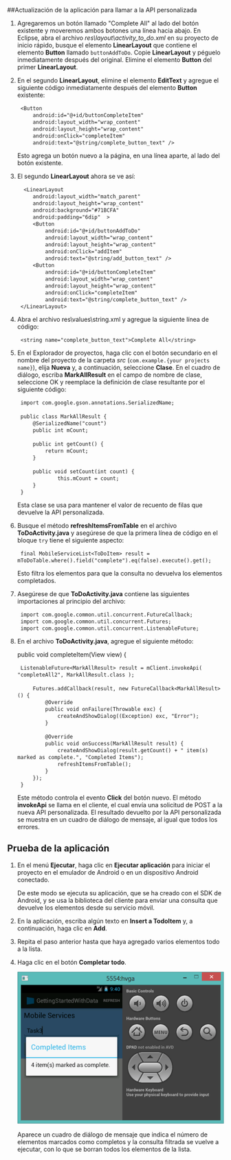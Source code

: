 
##<a name="update-app"></a>Actualización de la aplicación para llamar a la API personalizada

1. Agregaremos un botón llamado "Complete All" al lado del botón existente y moveremos ambos botones una línea hacia abajo. En Eclipse, abra el archivo *res\\layout\\activity\_to\_do.xml* en su proyecto de inicio rápido, busque el elemento **LinearLayout** que contiene el elemento **Button** llamado `buttonAddToDo`. Copie **LinearLayout** y péguelo inmediatamente después del original. Elimine el elemento **Button** del primer **LinearLayout**.

2. En el segundo **LinearLayout**, elimine el elemento **EditText** y agregue el siguiente código inmediatamente después del elemento **Button** existente:

        <Button
            android:id="@+id/buttonCompleteItem"
            android:layout_width="wrap_content"
            android:layout_height="wrap_content"
            android:onClick="completeItem"
            android:text="@string/complete_button_text" />

	Esto agrega un botón nuevo a la página, en una línea aparte, al lado del botón existente.

3. El segundo **LinearLayout** ahora se ve así:

	     <LinearLayout
	        android:layout_width="match_parent" 
	        android:layout_height="wrap_content" 
	        android:background="#71BCFA"
	        android:padding="6dip"  >
	        <Button
	            android:id="@+id/buttonAddToDo"
	            android:layout_width="wrap_content"
	            android:layout_height="wrap_content"
	            android:onClick="addItem"
	            android:text="@string/add_button_text" />
	        <Button
	            android:id="@+id/buttonCompleteItem"
	            android:layout_width="wrap_content"
	            android:layout_height="wrap_content"
	            android:onClick="completeItem"
	            android:text="@string/complete_button_text" />
	    </LinearLayout>
	

4. Abra el archivo res\\values\\string.xml y agregue la siguiente línea de código:

    	<string name="complete_button_text">Complete All</string>



5. En el Explorador de proyectos, haga clic con el botón secundario en el nombre del proyecto de la carpeta *src* (`com.example.{your projects name}`), elija **Nueva** y, a continuación, seleccione **Clase**. En el cuadro de diálogo, escriba **MarkAllResult** en el campo de nombre de clase, seleccione OK y reemplace la definición de clase resultante por el siguiente código:

		import com.google.gson.annotations.SerializedName;
		
		public class MarkAllResult {
		    @SerializedName("count")
		    public int mCount;
		    
		    public int getCount() {
		        return mCount;
			}
		
			public void setCount(int count) {
			        this.mCount = count;
			}
		}

	Esta clase se usa para mantener el valor de recuento de filas que devuelve la API personalizada.

6. Busque el método **refreshItemsFromTable** en el archivo **ToDoActivity.java** y asegúrese de que la primera línea de código en el bloque `try` tiene el siguiente aspecto:

        final MobileServiceList<ToDoItem> result = mToDoTable.where().field("complete").eq(false).execute().get();

	Esto filtra los elementos para que la consulta no devuelva los elementos completados.

7. Asegúrese de que **ToDoActivity.java** contiene las siguientes importaciones al principio del archivo:

		import com.google.common.util.concurrent.FutureCallback;
		import com.google.common.util.concurrent.Futures;
		import com.google.common.util.concurrent.ListenableFuture;

8. En el archivo **ToDoActivity.java**, agregue el siguiente método:

	public void completeItem(View view) {
	    
	    ListenableFuture<MarkAllResult> result = mClient.invokeApi( "completeAll2", MarkAllResult.class ); 
	    	
	    	Futures.addCallback(result, new FutureCallback<MarkAllResult>() {
	    		@Override
	    		public void onFailure(Throwable exc) {
	    			createAndShowDialog((Exception) exc, "Error");
	    		}
	    		
	    		@Override
	    		public void onSuccess(MarkAllResult result) {
	    			createAndShowDialog(result.getCount() + " item(s) marked as complete.", "Completed Items");
	                refreshItemsFromTable();	
	    		}
	    	});
	    }
	
	Este método controla el evento **Click** del botón nuevo. El método **invokeApi** se llama en el cliente, el cual envía una solicitud de POST a la nueva API personalizada. El resultado devuelto por la API personalizada se muestra en un cuadro de diálogo de mensaje, al igual que todos los errores.

## Prueba de la aplicación

1. En el menú **Ejecutar**, haga clic en **Ejecutar aplicación** para iniciar el proyecto en el emulador de Android o en un dispositivo Android conectado.

	De este modo se ejecuta su aplicación, que se ha creado con el SDK de Android, y se usa la biblioteca del cliente para enviar una consulta que devuelve los elementos desde su servicio móvil.


2. En la aplicación, escriba algún texto en **Insert a TodoItem** y, a continuación, haga clic en **Add**.

3. Repita el paso anterior hasta que haya agregado varios elementos todo a la lista.

4. Haga clic en el botón **Completar todo**.

  	![](./media/mobile-services-android-call-custom-api/mobile-custom-api-android-completed.png)

	Aparece un cuadro de diálogo de mensaje que indica el número de elementos marcados como completos y la consulta filtrada se vuelve a ejecutar, con lo que se borran todos los elementos de la lista.

<!---HONumber=August15_HO8-->